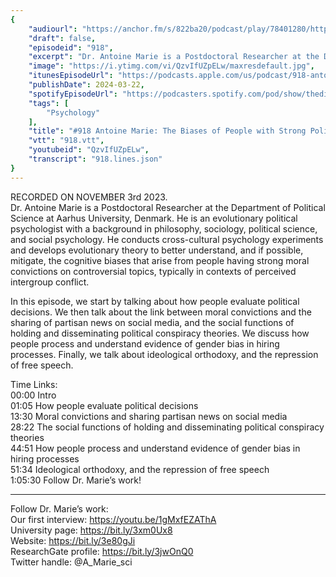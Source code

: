```yaml
---
{
	"audiourl": "https://anchor.fm/s/822ba20/podcast/play/78401280/https%3A%2F%2Fd3ctxlq1ktw2nl.cloudfront.net%2Fstaging%2F2023-10-9%2F8e59b6d6-7e08-e47a-72ce-40ee9fdbabde.m4a",
	"draft": false,
	"episodeid": "918",
	"excerpt": "Dr. Antoine Marie is a Postdoctoral Researcher at the Department of Political Science at Aarhus University, Denmark. He is an evolutionary political psychologist with a background in philosophy, sociology, political science, and social psychology. He conducts cross-cultural psychology experiments and develops evolutionary theory to better understand, and if possible, mitigate, the cognitive biases that arise from people having strong moral convictions on controversial topics, typically in contexts of perceived intergroup conflict.",
	"image": "https://i.ytimg.com/vi/QzvIfUZpELw/maxresdefault.jpg",
	"itunesEpisodeUrl": "https://podcasts.apple.com/us/podcast/918-antoine-marie-the-biases-of-people-with/id1451347236?i=1000650156945&uo=4",
	"publishDate": 2024-03-22,
	"spotifyEpisodeUrl": "https://podcasters.spotify.com/pod/show/thedissenter/episodes/918-Antoine-Marie-The-Biases-of-People-with-Strong-Political-and-Moral-Convictions-e2bn4a0",
	"tags": [
		"Psychology"
	],
	"title": "#918 Antoine Marie: The Biases of People with Strong Political and Moral Convictions",
	"vtt": "918.vtt",
	"youtubeid": "QzvIfUZpELw",
	"transcript": "918.lines.json"
}
---
```

RECORDED ON NOVEMBER 3rd 2023.  
Dr. Antoine Marie is a Postdoctoral Researcher at the Department of Political Science at Aarhus University, Denmark. He is an evolutionary political psychologist with a background in philosophy, sociology, political science, and social psychology. He conducts cross-cultural psychology experiments and develops evolutionary theory to better understand, and if possible, mitigate, the cognitive biases that arise from people having strong moral convictions on controversial topics, typically in contexts of perceived intergroup conflict.

In this episode, we start by talking about how people evaluate political decisions. We then talk about the link between moral convictions and the sharing of partisan news on social media, and the social functions of holding and disseminating political conspiracy theories. We discuss how people process and understand evidence of gender bias in hiring processes. Finally, we talk about ideological orthodoxy, and the repression of free speech.

Time Links:  
<time>00:00</time> Intro  
<time>01:05</time> How people evaluate political decisions  
<time>13:30</time> Moral convictions and sharing partisan news on social media  
<time>28:22</time> The social functions of holding and disseminating political conspiracy theories  
<time>44:51</time> How people process and understand evidence of gender bias in hiring processes  
<time>51:34</time> Ideological orthodoxy, and the repression of free speech  
<time>1:05:30</time> Follow Dr. Marie’s work!

---

Follow Dr. Marie’s work:  
Our first interview: https://youtu.be/1gMxfEZAThA  
University page: https://bit.ly/3xm0Ux8  
Website: https://bit.ly/3e80gJi  
ResearchGate profile: https://bit.ly/3jwOnQ0  
Twitter handle: @A_Marie_sci
